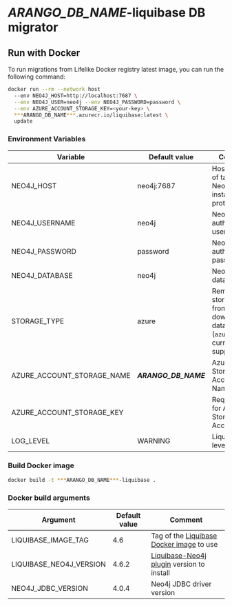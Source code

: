 # ***ARANGO_DB_NAME***-liquibase DB migrator


## Run with Docker

To run migrations from Lifelike Docker registry latest image, you can run the following command:

```bash
docker run --rm --network host
  --env NEO4J_HOST=http://localhost:7687 \
  --env NEO4J_USER=neo4j --env NEO4J_PASSWORD=password \
  --env AZURE_ACCOUNT_STORAGE_KEY=<your-key> \
  ***ARANGO_DB_NAME***.azurecr.io/liquibase:latest \
  update
```

### Environment Variables

| Variable                   | Default value | Comment |
| -------------------------- | ------------- | ------- |
| NEO4J_HOST                 | neo4j:7687    | Host and port of target Neo4j instance (Bolt protocol) |
| NEO4J_USERNAME             | neo4j         | Neo4j authentication username |
| NEO4J_PASSWORD             | password      | Neo4j authentication password |
| NEO4J_DATABASE             | neo4j         | Neo4j target database |
| STORAGE_TYPE               | azure         | Remote storage type from where to download datasets (`azure` is currently only supported) |
| AZURE_ACCOUNT_STORAGE_NAME | ***ARANGO_DB_NAME***      | Azure Storage Account Name |
| AZURE_ACCOUNT_STORAGE_KEY  |               | Required. Key for Azure Storage Account |
| LOG_LEVEL                  | WARNING       | Liquibase log level |

### Build Docker image

```bash
docker build -t ***ARANGO_DB_NAME***-liquibase .
```

### Docker build arguments

| Argument                | Default value | Comment |
| ----------------------- | ------------- | ------- |
| LIQUIBASE_IMAGE_TAG     | 4.6 | Tag of the [Liquibase Docker image](https://hub.docker.com/r/liquibase/liquibase/tags) to use |
| LIQUIBASE_NEO4J_VERSION | 4.6.2 | [Liquibase-Neo4j plugin](https://github.com/liquibase/liquibase-neo4j) version to install |
| NEO4J_JDBC_VERSION      | 4.0.4 | Neo4j JDBC driver version |
